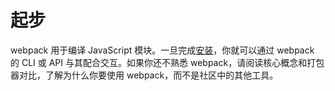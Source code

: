 # 起步

webpack 用于编译 JavaScript 模块。一旦完成[安装](/guides/installation.md)，你就可以通过 webpack 的 CLI 或 API 与其配合交互。如果你还不熟悉 webpack，请阅读核心概念和打包器对比，了解为什么你要使用 webpack，而不是社区中的其他工具。
